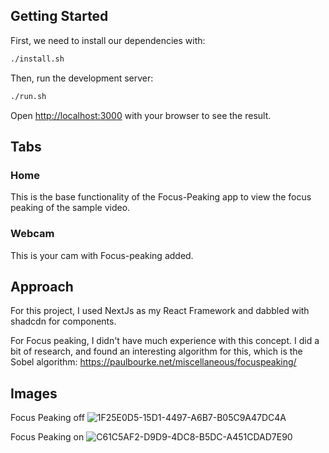 ## Getting Started

First, we need to install our dependencies with:

```bash
./install.sh
```

Then, run the development server:

```bash
./run.sh
```

Open [http://localhost:3000](http://localhost:3000) with your browser to see the result.

## Tabs

### Home

This is the base functionality of the Focus-Peaking app to view the focus peaking of the sample video.

### Webcam

This is your cam with Focus-peaking added.

## Approach

For this project, I used NextJs as my React Framework and dabbled with shadcdn for components.

For Focus peaking, I didn't have much experience with this concept. I did a bit of research, and found an interesting algorithm for this, which is the Sobel algorithm: https://paulbourke.net/miscellaneous/focuspeaking/

## Images

Focus Peaking off
![1F25E0D5-15D1-4497-A6B7-B05C9A47DC4A](https://github.com/user-attachments/assets/46ae652c-d32b-4a32-874f-21d3143daeb8)

Focus Peaking on
![C61C5AF2-D9D9-4DC8-B5DC-A451CDAD7E90](https://github.com/user-attachments/assets/b512d926-407f-4ddb-ae79-5020a4a3cad1)
